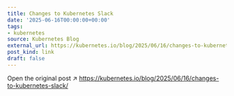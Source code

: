 ```yaml
---
title: Changes to Kubernetes Slack
date: '2025-06-16T00:00:00+00:00'
tags:
- kubernetes
source: Kubernetes Blog
external_url: https://kubernetes.io/blog/2025/06/16/changes-to-kubernetes-slack/
post_kind: link
draft: false
---
```

Open the original post ↗ https://kubernetes.io/blog/2025/06/16/changes-to-kubernetes-slack/
